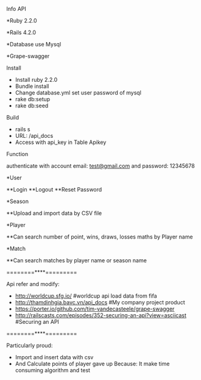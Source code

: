 Info API

  *Ruby 2.2.0
  
  *Rails 4.2.0
  
  *Database use Mysql
  
  *Grape-swagger
  
Install
* Install ruby 2.2.0
* Bundle install
* Change database.yml set user password of mysql
* rake db:setup
* rake db:seed

Build
* rails s
* URL: /api_docs 
* Access with api_key in Table Apikey

Function

authenticate with account email: test@gmail.com and password: 12345678

*User

**Login
**Logout
**Reset Password

*Season

**Upload and import data by CSV file

*Player

**Can search number of point, wins, draws, losses maths by Player name

*Match

**Can search matches by player name or season name

========****=========

Api refer and modify:
* http://worldcup.sfg.io/  #worldcup api load data from fifa
* http://thamdinhgia.bavc.vn/api_docs #My company project product
* https://porter.io/github.com/tim-vandecasteele/grape-swagger
* http://railscasts.com/episodes/352-securing-an-api?view=asciicast #Securing an API

========****=========

Particularly proud:
* Import and insert data with csv
* And Calculate points of player gave up
Because: It make time consuming algorithm and test


